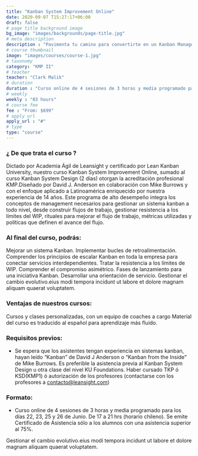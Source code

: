 ```yaml
---
title: "Kanban System Improvement Online"
date: 2020-09-07 T15:27:17+06:00
draft: false
# page title background image
bg_image: "images/backgrounds/page-title.jpg"
# meta description
description : "Pavimenta tu camino para convertirte en un Kanban Management Professional."
# course thumbnail
image: "images/courses/course-1.jpg"
# taxonomy
category: "KMP II"
# teacher
teacher: "Clark Malik"
# duration
duration : "Curso online de 4 sesiones de 3 horas y media programado para los días 22, 23, 25 y 26 de Junio. De 17 a 21 hrs (horario chileno). Se emite Certificado de Asistencia sólo a los alumnos con una asistencia superior al 75%"
# weekly
weekly : "03 hours"
# course fee
fee : "From: $699"
# apply url
apply_url : "#"
# type
type: "course"
---
```



### ¿ De que trata el curso ?

Dictado por Academia Ágil de Leansight y certificado por Lean Kanban University, nuestro curso Kanban System Improvement Online, sumado al curso Kanban System Design (2 días) otorgan la acreditación profesional KMP.Diseñado por David J. Anderson en colaboración con Mike Burrows y con el enfoque aplicado a Latinoamérica enriquecido por nuestra experiencia de 14 años. Este programa de alto desempeño integra los conceptos de management necesarios para gestionar un sistema kanban a todo nivel, desde construir flujos de trabajo, gestionar resistencia a los límites del WIP, rituales para mejorar el flujo de trabajo, métricas utilizadas y políticas que definen el avance del flujo.</p>


### Al final del curso, podrás:

 Mejorar un sistema Kanban.
 Implementar bucles de retroalimentación.
 Comprender los principios de escalar Kanban en toda la empresa para conectar servicios interdependientes.
 Tratar la resistencia a los límites de WIP.
 Comprender el compromiso asimétrico.
 Fases de lanzamiento para una iniciativa Kanban.
 Desarrollar una orientación de servicio.
 Gestionar el cambio evolutivo.eius modi tempora incidunt ut
labore et dolore magnam aliquam quaerat voluptatem.


### Ventajas de nuestros cursos:

 Cursos y clases personalizadas, con un equipo de coaches a cargo
 Material del curso es traducido al español para aprendizaje más fluido.



### Requisitos previos:



* Se espera que los asistentes tengan experiencia en sistemas kanban, hayan leído “Kanban” de David J Anderson o “Kanban from the Inside” de Mike Burrows. Es preferible la asistencia previa al Kanban System Design u otra clase del nivel KU Foundations. Haber cursado TKP ó KSD(KMP1) ó autorización de los profesores (contactarse con los profesores a contacto@leansight.com)


### Formato:

* Curso online de 4 sesiones de 3 horas y media programado para los días 22, 23, 25 y 26 de Junio. De 17 a 21 hrs (horario chileno). Se emite Certificado de Asistencia sólo a los alumnos con una asistencia superior al 75%.


 Gestionar el cambio evolutivo.eius modi tempora incidunt ut
labore et dolore magnam aliquam quaerat voluptatem.